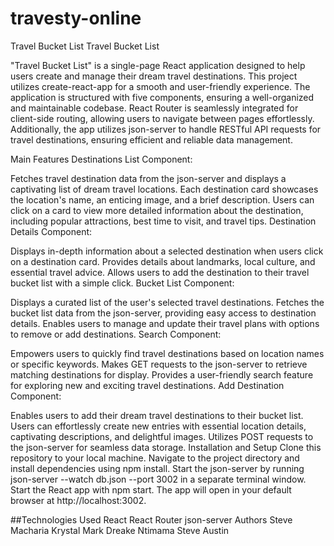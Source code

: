# travesty-online
Travel Bucket List
Travel Bucket List

"Travel Bucket List" is a single-page React application designed to help users create and manage their dream travel destinations. This project utilizes create-react-app for a smooth and user-friendly experience. The application is structured with five components, ensuring a well-organized and maintainable codebase. React Router is seamlessly integrated for client-side routing, allowing users to navigate between pages effortlessly. Additionally, the app utilizes json-server to handle RESTful API requests for travel destinations, ensuring efficient and reliable data management.

Main Features
Destinations List Component:

Fetches travel destination data from the json-server and displays a captivating list of dream travel locations.
Each destination card showcases the location's name, an enticing image, and a brief description.
Users can click on a card to view more detailed information about the destination, including popular attractions, best time to visit, and travel tips.
Destination Details Component:

Displays in-depth information about a selected destination when users click on a destination card.
Provides details about landmarks, local culture, and essential travel advice.
Allows users to add the destination to their travel bucket list with a simple click.
Bucket List Component:

Displays a curated list of the user's selected travel destinations.
Fetches the bucket list data from the json-server, providing easy access to destination details.
Enables users to manage and update their travel plans with options to remove or add destinations.
Search Component:

Empowers users to quickly find travel destinations based on location names or specific keywords.
Makes GET requests to the json-server to retrieve matching destinations for display.
Provides a user-friendly search feature for exploring new and exciting travel destinations.
Add Destination Component:

Enables users to add their dream travel destinations to their bucket list.
Users can effortlessly create new entries with essential location details, captivating descriptions, and delightful images.
Utilizes POST requests to the json-server for seamless data storage.
Installation and Setup
Clone this repository to your local machine.
Navigate to the project directory and install dependencies using npm install.
Start the json-server by running json-server --watch db.json --port 3002 in a separate terminal window.
Start the React app with npm start.
The app will open in your default browser at http://localhost:3002.


##Technologies Used
React
React Router
json-server
Authors
Steve Macharia
Krystal Mark
Dreake Ntimama
Steve Austin